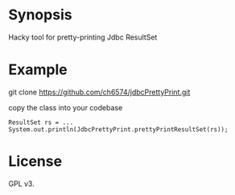 # Synopsis
Hacky tool for pretty-printing Jdbc ResultSet

# Example
git clone https://github.com/ch6574/jdbcPrettyPrint.git

copy the class into your codebase

```
ResultSet rs = ...
System.out.println(JdbcPrettyPrint.prettyPrintResultSet(rs));
```

# License
GPL v3.